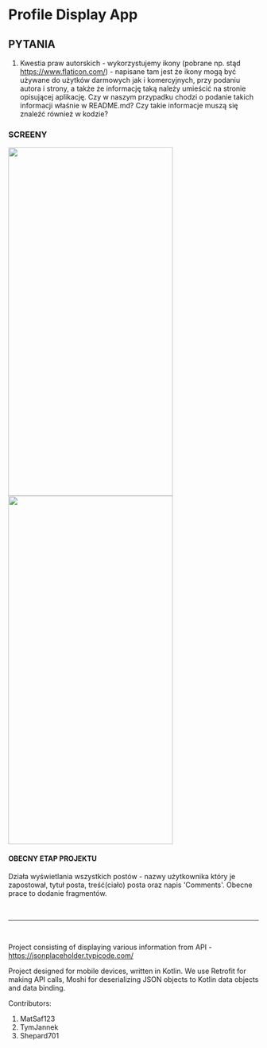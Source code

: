 # Profile Display App

## PYTANIA

1. Kwestia praw autorskich - wykorzystujemy ikony (pobrane np. stąd https://www.flaticon.com/) - napisane tam jest że ikony mogą być używane do użytków darmowych jak i komercyjnych, przy podaniu autora i strony, a także że informację taką należy umieścić na stronie opisującej aplikację. Czy w naszym przypadku chodzi o podanie takich informacji właśnie w README.md? Czy takie informacje muszą się znaleźć również w kodzie?

### SCREENY
<img src = "https://camo.githubusercontent.com/dc1ff70b43b53d4acf59b1321463435961902928/68747470733a2f2f692e696d6775722e636f6d2f4a3562496177352e6a7067"
data-canonical-src = "https://i.imgur.com/J5bIaw5.jpg" width="331" height="700" />
<img src = "https://camo.githubusercontent.com/bf180b84a96771e2bd1b7ccf59e4c2478d2d8403/68747470733a2f2f692e696d6775722e636f6d2f565558785977372e6a7067"
data-canonical-src = "https://i.imgur.com/VUXxYw7.jpg" width="331" height="700" />


#### OBECNY ETAP PROJEKTU

Działa wyświetlania wszystkich postów - nazwy użytkownika który je zapostował, tytuł posta, treść(ciało) posta oraz napis 'Comments'. Obecne prace to dodanie fragmentów.

<br /><hr /><br />


Project consisting of displaying various information from API - https://jsonplaceholder.typicode.com/

Project designed for mobile devices, written in Kotlin.
We use Retrofit for making API calls, Moshi for deserializing JSON objects to Kotlin data objects and data binding.

Contributors:
1. MatSaf123
2. TymJannek
3. Shepard701
